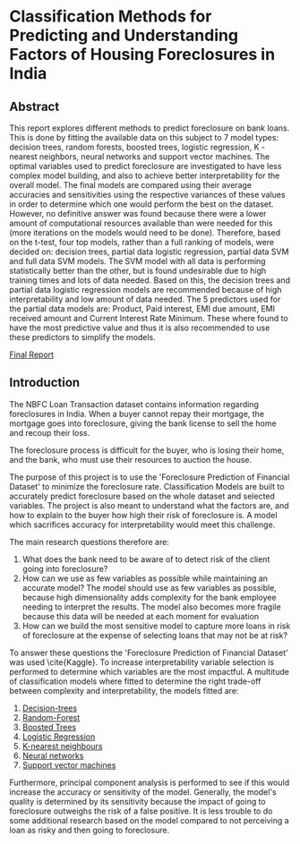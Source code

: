 # Classification Methods for Predicting and Understanding Factors of Housing Foreclosures in India
## Abstract

This report explores different methods to predict foreclosure on bank loans. This is done by fitting the available data on this subject to 7 model types: decision trees, random forests, boosted trees, logistic regression, K - nearest neighbors, neural networks and support vector machines. The optimal variables used to predict foreclosure are investigated to have less complex model building, and also to achieve better interpretability for the overall model. The final models are compared using their average accuracies and sensitivities using the respective variances of these values in order to determine which one would perform the best on the dataset. However, no definitive answer was found because there were a lower amount of computational resources available than were needed for this (more iterations on the models would need to be done). Therefore, based on the t-test, four top models, rather than a full ranking of models, were decided on: decision trees, partial data logistic regression, partial data SVM and full data SVM models. The SVM model with all data is performing statistically better than the other, but is found undesirable due to high training times and lots of data needed. Based on this, the decision trees and partial data logistic regression models are recommended because of high interpretability and low amount of data needed. The 5 predictors used for the partial data models are: Product, Paid interest, EMI due amount, EMI received amount and Current Interest Rate Minimum. These where found to have the most predictive value and thus it is also recommended to use these predictors to simplify the models. 

[Final Report](https://github.com/hannahpav/foreclosure-study/blob/main/House%20Foreclosure%20Final%20Report.pdf)

## Introduction
The NBFC Loan Transaction dataset contains information regarding foreclosures in India. When a buyer cannot repay their mortgage, the mortgage goes into foreclosure, giving the bank license to sell the home and recoup their loss.

The foreclosure process is difficult for the buyer, who is losing their home, and the bank, who must use their resources to auction the house.

The purpose of this project is to use the 'Foreclosure Prediction of Financial Dataset' to minimize the foreclosure rate. Classification Models are built to accurately predict foreclosure based on the whole dataset and selected variables. The project is also meant to understand what the factors are, and how to explain to the buyer how high their risk of foreclosure is. A model which sacrifices accuracy for interpretability would meet this challenge.

The main research questions therefore are: 
1.  What does the bank need to be aware of to detect risk of the client going into foreclosure?
2.  How can we use as few variables as possible while maintaining an accurate model? The model should use as few variables as possible, because high dimensionality adds complexity for the bank employee needing to interpret the results. The model also becomes more fragile because this data will be needed at each moment for evaluation
3.  How can we build the most sensitive model to capture more loans in risk of foreclosure at the expense of selecting loans that may not be at risk?

To answer these questions the 'Foreclosure Prediction of Financial Dataset' was used \cite{Kaggle}. To increase interpretability variable selection is performed to determine which variables are the most impactful. A multitude of classification models where fitted to determine the right trade-off between complexity and interpretability, the models fitted are:

1. [Decision-trees](https://github.com/hannahpav/foreclosure-study/blob/main/decision-tree.Rmd)
2. [Random-Forest](https://github.com/hannahpav/foreclosure-study/blob/main/random-forest.Rmd)
3. [Boosted Trees](https://github.com/hannahpav/foreclosure-study/blob/main/xbgboost.Rmd)
4. [Logistic Regression](https://github.com/hannahpav/foreclosure-study/blob/main/logR-models.Rmd)
5. [K-nearest neighbours](https://github.com/hannahpav/foreclosure-study/blob/main/svm-knn-mlp-monte-carlo.Rmd)
6. [Neural networks](https://github.com/hannahpav/foreclosure-study/blob/main/svm-knn-mlp-monte-carlo.Rmd)
7. [Support vector machines](https://github.com/hannahpav/foreclosure-study/blob/main/svm-knn-mlp-monte-carlo.Rmd)
   
Furthermore, principal component analysis is performed to see if this would increase the accuracy or sensitivity of the model. Generally, the model's quality is determined by its sensitivity because the impact of going to foreclosure outweighs the risk of a false positive. It is less trouble to do some additional research based on the model compared to not perceiving a loan as risky and then going to foreclosure.
